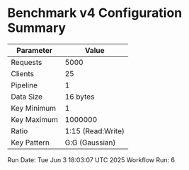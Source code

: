 # Benchmark v4 Configuration Summary

| Parameter | Value |
|-----------|-------|
| Requests | 5000 |
| Clients | 25 |
| Pipeline | 1 |
| Data Size | 16 bytes |
| Key Minimum | 1 |
| Key Maximum | 1000000 |
| Ratio | 1:15 (Read:Write) |
| Key Pattern | G:G (Gaussian) |

Run Date: Tue Jun  3 18:03:07 UTC 2025
Workflow Run: 6
